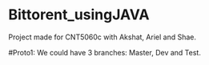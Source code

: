 # Bittorent_usingJAVA
Project made for CNT5060c with Akshat, Ariel and Shae.

#Proto1:
We could have 3 branches: Master, Dev and Test.

